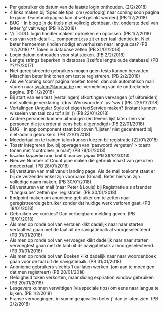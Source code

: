 * Per gebruiker de datum van de laatste login onthouden. (2/2/2018)
* 4 links maken bij 'Speciale tips' om (voorlopig) naar coming soon pagina te gaan. (Facebookpagina kan al wel gelinkt worden) (PB 1/2/2018) 
* BUG - In blog zijn de titels niet volledig zichtbaar.  (bv. onderste deel van letter 'g' valt weg) (PB 1/2/2018)
* '// TODO: login handler maken' opzoeken en oplossen. (PB 1/2/2018)
* css van verb-detail-....component.css zit er per taal identiek in.  Niet beter hernoemen (indien nodig) en verhuizen naar langua.css? (PB 1/2/2018)
** Token in database zetten (PB 31/01/2018)
* Login datum onthouden voor statistieken. (PB 2/2/2018)
* Lengte strings beperken in database ()zelfde lengte oude database) (PB ??/??/2017)
* Niet geregistreerde gebruikers mogen geen tests kunnen hervatten.  Misschien beter link tonen om test te registreren. (PB 2/2/2018)
* Als we 'coming soon' pagina moeten tonen, dan ook automatisch mail sturen naar system@langua.be met vermelding van de ontbrekende pagina. (PB 1/2/2018)
* Bij start van een test (vertalingen) afkortingen vervangen (of uitbreiden) met volledige verklaring.  (dus 'Werkwoorden' ipv 'ww') (PB. 22/01/2018) 
* Vertalingen (Angular Style of eigen textService maken?  (instant kunnen wisselen van taal zou tof zijn! ))  (PB 22/01/2018)
* Andere personen kunnen uitnodigen (en tevens lijst laten zien van personen die je eerder al eens hebt uitgenodigd) (PB 22/01/2018)
* BUG - In app component staat bol boven 'Lijsten' niet gecentreerd bij niet-admin gebruikers. (PB 22/01/2018)
* Moedertaal en te trainen talen kunnen kiezen bij registratie (22/01/2018)
* Toastr integreren (bv. bij opvragen van 'paswoord vergeten' > toastr tonen met 'controleer je mail') (PB 28/01/2018)
* locales koppelen aan taal & number pipes (PB 28/01/2018)
* Nieuwe Number of Count pipe maken die gebruik maakt van gekozen moedertaal. (PB 28/01/2018)
* Bij versturen van mail vanuit landing page.  Als de mail toekomt staat er bij de verzender enkel zijn voornaam (Gmail).  Beter hiervan zijn volledige naam maken. (PB 30/01/2018)
* Bij versturen van mail (naar Peter & Louis) bij Registratie als afzender "Langua.be" zetten ipv 'registratie'.  (PB 30/01/2018)
* Endpoint maken om anonieme gebruiker om te zetten naar geregistreerde gebruiker zonder dat huidige werk verloren gaat. (PB 18/01/2018)
* Gebruiken we cookies?  Dan verbergbare melding geven. (PB 18/01/2018)
* Als men op ronde bol van vertalen klikt dadelijk naar naar starten vertaaltest gaan met de taal uit de navigatiebalk al voorgeselecteerd. (PB 31/01/2018)
* Als men op ronde bol van vervoegen klikt dadelijk naar naar starten vervoegtest gaan met de taal uit de navigatiebalk al voorgeselecteerd. (PB 31/01/2018)
* Als men op ronde bol van Boeken klikt dadelijk naar naar woordenboek gaan voor de taal uit de navigatiebalk. (PB 31/01/2018)
* Anonieme gebruikers slechts 1 uur laten werken. (om aan te moedigen dat men registreert) (PB 20/01/2018)
* Geldigheid token verkorten, maar sliding expiration window gebruiken (PB 20/01/2018)
* Lesgevers kunnen verwittigen (via speciale tips) om eens naar langua te kijken. (PB 1/2/2018)
* Franse vervoegingen, in sommige gevallen beter j' dan je laten zien. (PB 2/2/2018)